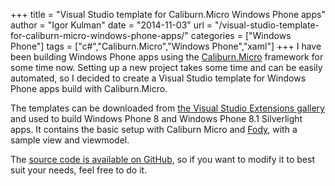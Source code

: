 +++
title = "Visual Studio template for Caliburn.Micro Windows Phone apps"
author = "Igor Kulman"
date = "2014-11-03"
url = "/visual-studio-template-for-caliburn-micro-windows-phone-apps/"
categories = ["Windows Phone"]
tags = ["c#","Caliburn.Micro","Windows Phone","xaml"]
+++
I have been building Windows Phone apps using the [Caliburn.Micro][1] framework for some time now. Setting up a new project takes some time and can be easily automated, so I decided to create a Visual Studio template for Windows Phone apps build with Caliburn.Micro.

The templates can be downloaded from [the Visual Studio Extensions gallery][2] and used to build Windows Phone 8 and Windows Phone 8.1 Silverlight apps. It contains the basic setup with Caliburn Micro and [Fody][3], with a sample view and viewmodel.

The [source code is available on GitHub][4], so if you want to modify it to best suit your needs, feel free to do it.

<!--more-->

 [1]: https://github.com/Caliburn-Micro/Caliburn.Micro
 [2]: https://visualstudiogallery.msdn.microsoft.com/21b4568e-1fb9-4881-9d51-8e1ea0160a9f
 [3]: http://blog.kulman.sk/inotifypropertychanged-the-easy-way-in-windows-phone-and-windows-8/ "INotifyPropertyChanged the easy way in Windows Phone and Windows 8"
 [4]: https://github.com/igorkulman/CaliburnWP8AppVSIX
